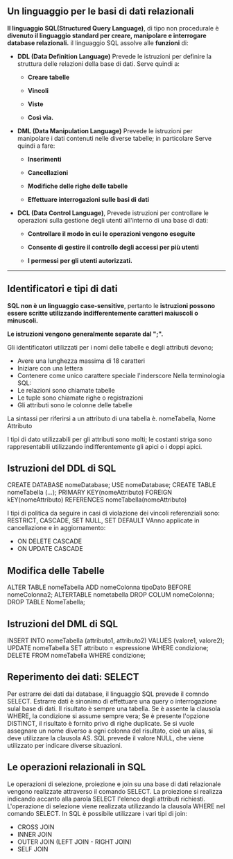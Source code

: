 ## Un linguaggio per le basi di dati relazionali

**Il linguaggio SQL(Structured Query Language)**, di tipo non procedurale è **divenuto il linguaggio standard per creare, manipolare e interrogare database relazionali.**
il linguaggio SQL assolve alle **funzioni** di:

- **DDL (Data Definition Language)**
Prevede le istruzioni per definire la struttura delle relazioni della base di dati. 
Serve quindi a:
	-  **Creare tabelle**
	
	-  **Vincoli**
	
	-  **Viste**
	
	- **Così via.**

- **DML (Data Manipulation Language)**
Prevede le istruzioni per manipolare i dati contenuti nelle diverse tabelle; in particolare 
Serve quindi a fare: 
	- **Inserimenti**
	
	- **Cancellazioni**
	
	- **Modifiche delle righe delle tabelle**
	
	- **Effettuare interrogazioni sulle basi di dati**

- **DCL (Data Control Language)**, Prevede istruzioni per controllare le operazioni sulla gestione degli utenti all'interno di una base di dati:
	- **Controllare il modo in cui le operazioni vengono eseguite**
	
	-  **Consente di gestire il controllo degli accessi per più utenti**
	
	-  **I permessi per gli utenti autorizzati.**
- - - 

## Identificatori e tipi di dati

**SQL non è un linguaggio case-sensitive**, pertanto le **istruzioni possono essere scritte utilizzando indifferentemente caratteri maiuscoli o minuscoli.**

**Le istruzioni vengono generalmente separate dal ";".**

Gli identificatori utilizzati per i nomi delle tabelle e degli attributi devono;
- Avere una lunghezza massima di 18 caratteri
- Iniziare con una lettera
- Contenere come unico carattere speciale l'inderscore
Nella terminologia SQL:
- Le relazioni sono chiamate tabelle
- Le tuple sono chiamate righe o registrazioni
- Gli attributi sono le colonne delle tabelle

La sintassi per riferirsi a un attributo di una tabella è. nomeTabella, Nome Attributo

I tipi di dato utilizzabili per gli attributi sono molti; le costanti striga sono rappresentabili utilizzando indifferentemente gli apici o i doppi apici.

## Istruzioni del DDL di SQL

CREATE DATABASE nomeDatabase;
USE nomeDatabase;
CREATE TABLE nomeTabella (...);
PRIMARY KEY(nomeAttributo)
FOREIGN kEY(nomeAttributo) REFERENCES nomeTabella(nomeAttributo)

I tipi di politica da seguire in casi di violazione dei vincoli referenziali sono:
RESTRICT, CASCADE, SET NULL, SET DEFAULT
VAnno applicate in cancellazione e in aggiornamento:
- ON DELETE CASCADE
- ON UPDATE CASCADE

## Modifica delle Tabelle

ALTER TABLE nomeTabella ADD nomeColonna tipoDato BEFORE nomeColonna2;
ALTERTABLE nometabella DROP COLUM nomeColonna;
DROP TABLE NomeTabella;

## Istruzioni del DML di SQL

INSERT INTO nomeTabella (attributo1, attributo2) VALUES (valore1, valore2);
UPDATE nomeTabella SET attributo = espressione WHERE condizione;
DELETE FROM nomeTabella WHERE condizione;

## Reperimento dei dati: SELECT

Per estrarre dei dati dai database, il linguaggio SQL prevede il comndo SELECT.
Estrarre dati è sinonimo di effettuare una query o interrogazione sulal base di dati. 
Il risultato è sempre una tabella.
Se è assente la clausola WHERE, la condizione si assume sempre vera;
Se è presente l'opzione DISTINCT, il risultato è fornito privo di righe duplicate.
Se si vuole assegnare un nome diverso a ogni colonna del risultato, cioè un alias, si deve utilizzare la clausola AS.
SQL prevede il valore NULL, che viene utilizzato per indicare diverse situazioni.

## Le operazioni relazionali in SQL

Le operazioni di selezione, proiezione e join su una base di dati relazionale vengono realizzate attraverso il comando SELECT.
La proiezione si realizza indicando accanto alla parola SELECT l'elenco degli attributi richiesti.
L'operazione di selezione viene realizzata utilizzando la clausola WHERE nel comando SELECT.
In SQL è possibile utilizzare i vari tipi di join:
- CROSS JOIN
- INNER JOIN
- OUTER JOIN (LEFT JOIN - RIGHT JOIN)
- SELF JOIN
<!--stackedit_data:
eyJoaXN0b3J5IjpbLTEwMDMyNDM5ODBdfQ==
-->